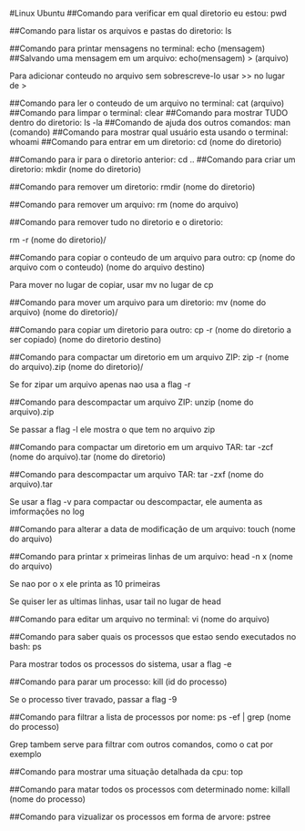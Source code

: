 #Linux Ubuntu
##Comando para verificar em qual diretorio eu estou:
pwd

##Comando para listar os arquivos e pastas do diretorio:
ls

##Comando para printar mensagens no terminal:
echo (mensagem)
##Salvando uma mensagem em um arquivo:
echo(mensagem) > (arquivo)

Para adicionar conteudo no arquivo sem sobrescreve-lo usar >> no lugar de >

##Comando para ler o conteudo de um arquivo no terminal:
cat (arquivo)
##Comando para limpar o terminal:
clear
##Comando para mostrar TUDO dentro do diretorio:
ls -la
##Comando de ajuda dos outros comandos:
man (comando)
##Comando para mostrar qual usuário esta usando o terminal:
whoami
##Comando para entrar em um diretorio:
cd (nome do diretorio)

##Comando para ir para o diretorio anterior:
cd ..
##Comando para criar um diretorio:
mkdir (nome do diretorio)

##Comando para remover um diretorio:
rmdir (nome do diretorio) 

##Comando para remover um arquivo:
rm (nome do arquivo)

##Comando para remover tudo no diretorio e o diretorio:

rm -r (nome do diretorio)/

##Comando para copiar o conteudo de um arquivo para outro:
cp (nome do arquivo com o conteudo) (nome do arquivo destino)

Para mover no lugar de copiar, usar mv no lugar de cp

##Comando para mover um arquivo para um diretorio:
mv (nome do arquivo) (nome do diretorio)/

##Comando para copiar um diretorio para outro:
cp -r (nome do diretorio a ser copiado) (nome do diretorio destino)

##Comando para compactar um diretorio em um arquivo ZIP:
zip -r (nome do arquivo).zip (nome do diretorio)/

Se for zipar um arquivo apenas nao usa a flag -r

##Comando para descompactar um arquivo ZIP:
unzip (nome do arquivo).zip

Se passar a flag -l ele mostra o que tem no arquivo zip

##Comando para compactar um diretorio em um arquivo TAR:
tar -zcf (nome do arquivo).tar (nome do diretorio)

##Comando para descompactar um arquivo TAR:
tar -zxf  (nome do arquivo).tar

Se usar a flag -v para compactar ou descompactar, ele aumenta as imformações no log

##Comando para alterar a data de modificação de um arquivo:
touch (nome do arquivo)

##Comando para printar x primeiras linhas de um arquivo:
head -n x (nome do arquivo)

Se nao por o x ele printa as 10 primeiras

Se quiser ler as ultimas linhas, usar tail no lugar de head

##Comando para editar um arquivo no terminal:
vi (nome do arquivo)

##Comando para saber quais os processos que estao sendo executados no bash:
ps 

Para mostrar todos os processos do sistema, usar a flag -e 

##Comando para parar um processo:
kill (id do processo)

Se o processo tiver travado, passar a flag -9

##Comando para filtrar a lista de processos por nome:
ps -ef | grep (nome do processo)

Grep tambem serve para filtrar com outros comandos, como o cat por exemplo

##Comando para mostrar uma situação detalhada da cpu:
top

##Comando para matar todos os processos com determinado nome:
killall (nome do processo)

##Comando para vizualizar os processos em forma de arvore:
pstree


